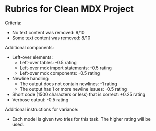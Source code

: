 # Rubrics for Clean MDX Project

Criteria:
- No text content was removed: 9/10
- Some text content was removed: 8/10

Additional components:
- Left-over elements:
  - Left-over tables: -0.5 rating
  - Left-over mdx import statements: -0.5 rating
  - Left-over mdx components: -0.5 rating
- Newline handling:
  - The output does not contain newlines: -1 rating
  - The output has 1 or more newline issues: -0.5 rating
- Short code (1500 characters or less) that is correct: +0.25 rating
- Verbose output: -0.5 rating

Additional instructions for variance:
- Each model is given two tries for this task. The higher rating will be used.
